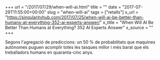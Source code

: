 +++
url = "/2017/07/29/when-will-ai.html"
title = ""
date = "2017-07-29T11:55:00+00:00"
slug = "when-will-ai"
tags = ["retalls"]
x_url = "https://singularityhub.com/2017/07/25/when-will-ai-be-better-than-humans-at-everything-352-ai-experts-answer/"
x_title = "When Will AI Be Better Than Humans at Everything? 352 AI Experts Answer"
x_source = ""
+++


Segons l'agregació de prediccions: un 50 % de probabilitats que maquines autònomes puguen acomplir totes les tasques millor i més barat que els treballadors humans en quaranta-cinc anys.

